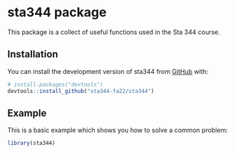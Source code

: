 
# sta344 package

<!-- badges: start -->
<!-- badges: end -->

This package is a collect of useful functions used in the Sta 344 course.

## Installation

You can install the development version of sta344 from [GitHub](https://github.com/) with:

``` r
# install.packages("devtools")
devtools::install_github("sta344-fa22/sta344")
```

## Example

This is a basic example which shows you how to solve a common problem:

``` r
library(sta344)

```

